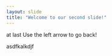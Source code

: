 ```yaml
---
layout: slide
title: "Welcome to our second slide!"
---
```

at last
Use the left arrow to go back!


asdfkalkdjf
